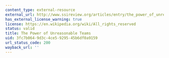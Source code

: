```yaml
---
content_type: external-resource
external_url: http://www.ssireview.org/articles/entry/the_power_of_unreasonable_teams
has_external_license_warning: true
license: https://en.wikipedia.org/wiki/All_rights_reserved
status: valid
title: The Power of Unreasonable Teams
uid: 3fc7b064-9d3c-4ce5-9295-45b6df0a9159
url_status_code: 200
wayback_url: ''
---
```

